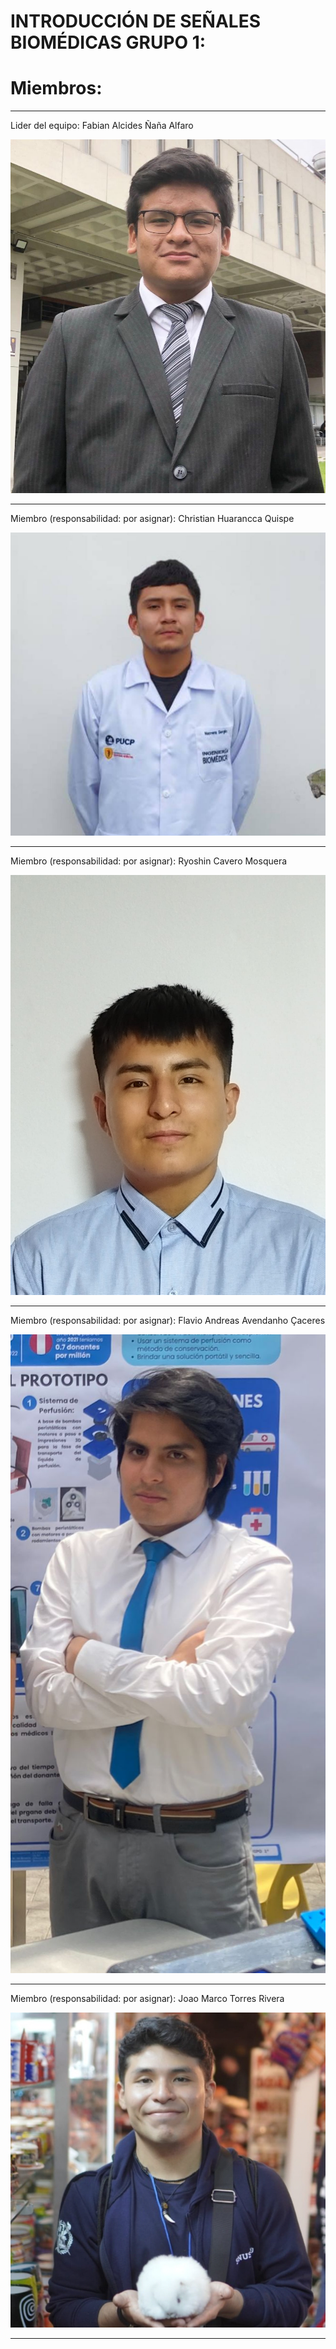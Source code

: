 # INTRODUCCIÓN  DE SEÑALES BIOMÉDICAS GRUPO 1:

# Miembros: 
***

Lider del equipo: Fabian Alcides Ñaña Alfaro

![1ra foto](./Imagenes/1_alfaro.jpeg)

***

Miembro (responsabilidad: por asignar): Christian Huarancca Quispe

![2da foto](./Imagenes/2_HQ.jpeg)

***

Miembro (responsabilidad: por asignar): Ryoshin Cavero Mosquera

![3ra foto](./Imagenes/Ryoshin.jpeg)

***

Miembro (responsabilidad: por asignar): Flavio Andreas Avendanho Çaceres

![4ta foto](./Imagenes/4_flavs.jpeg)

***

Miembro (responsabilidad: por asignar): Joao Marco Torres Rivera

![5ta foto](./Imagenes/5_Joaus.jpeg)

***


